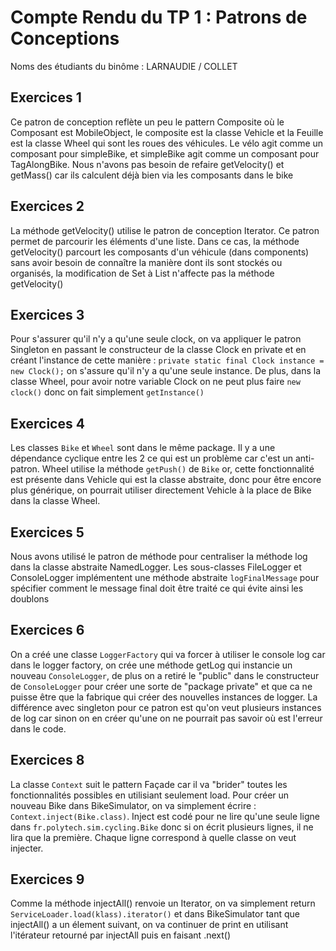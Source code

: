 # Compte Rendu du TP 1 : Patrons de Conceptions

Noms des étudiants du binôme : LARNAUDIE / COLLET

## Exercices 1
Ce patron de conception reflète un peu le pattern Composite où le Composant est MobileObject, le composite est la classe Vehicle et la Feuille est la classe Wheel qui sont les roues des véhicules. Le vélo agit comme un composant pour simpleBike, et simpleBike agit comme un composant pour TagAlongBike. Nous n'avons pas besoin de refaire getVelocity() et getMass() car ils calculent déjà bien via les composants dans le bike
## Exercices 2
La méthode getVelocity() utilise le patron de conception Iterator. Ce patron permet de parcourir les éléments d'une liste. Dans ce cas, la méthode getVelocity() parcourt les composants d'un véhicule (dans components) sans avoir besoin de connaître la manière dont ils sont stockés ou organisés, la modification de Set à List n'affecte pas la méthode getVelocity()
## Exercices 3
Pour s'assurer qu'il n'y a qu'une seule clock, on va appliquer le patron Singleton en passant le constructeur de la classe Clock en private
et en créant l'instance de cette manière : `private static final Clock instance = new Clock();`
on s'assure qu'il n'y a qu'une seule instance. De plus, dans la classe Wheel, pour avoir notre variable Clock on ne peut plus faire `new clock()` donc on fait simplement `getInstance()`
## Exercices 4
Les classes `Bike` et `Wheel` sont dans le même package.
Il y a une dépendance cyclique entre les 2 ce qui est un problème car c'est un anti-patron. Wheel utilise la méthode `getPush()` de `Bike` or, cette fonctionnalité est présente dans Vehicle qui est la classe abstraite, donc pour être encore plus générique, on pourrait utiliser directement Vehicle à la place de Bike dans la classe Wheel.
## Exercices 5
Nous avons utilisé le patron de méthode pour centraliser la méthode log dans la classe abstraite NamedLogger. Les sous-classes FileLogger et ConsoleLogger implémentent une méthode abstraite `logFinalMessage` pour spécifier comment le message final doit être traité ce qui évite ainsi les doublons
## Exercices 6
On a créé une classe `LoggerFactory` qui va forcer à utiliser le console log car dans le logger factory, on crée une méthode getLog qui instancie un nouveau `ConsoleLogger`, de plus on a retiré le "public" dans le constructeur de `ConsoleLogger` pour créer une sorte de "package private" et que ca ne puisse être que la fabrique qui créer des nouvelles instances de logger.
La différence avec singleton pour ce patron est qu'on veut plusieurs instances de log car sinon on en créer qu'une on ne pourrait pas savoir où est l'erreur dans le code.
## Exercices 8
La classe `Context` suit le pattern Façade car il va "brider" toutes les fonctionnalités possibles en utilisiant seulement load.
Pour créer un nouveau Bike dans BikeSimulator, on va simplement écrire : `Context.inject(Bike.class)`. Inject est codé pour ne lire qu'une seule ligne dans `fr.polytech.sim.cycling.Bike` donc si on écrit plusieurs lignes, il ne lira que la première. Chaque ligne correspond à quelle classe on veut injecter.
## Exercices 9
Comme la méthode injectAll() renvoie un Iterator, on va simplement return `ServiceLoader.load(klass).iterator()` et dans BikeSimulator tant que injectAll() a un élement suivant, on va continuer de print en utilisant l'itérateur retourné par injectAll puis en faisant .next() 
